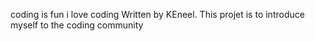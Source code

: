 coding is fun
i love coding
Written by KEneel.
This projet is to introduce myself
to the coding community
